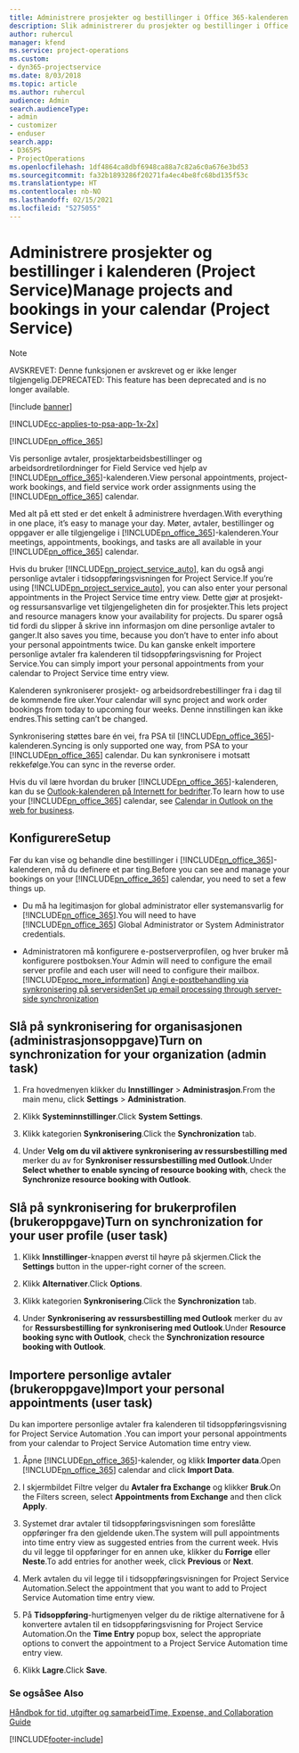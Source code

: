 ```yaml
---
title: Administrere prosjekter og bestillinger i Office 365-kalenderen
description: Slik administrerer du prosjekter og bestillinger i Office 365-kalenderen
author: ruhercul
manager: kfend
ms.service: project-operations
ms.custom:
- dyn365-projectservice
ms.date: 8/03/2018
ms.topic: article
ms.author: ruhercul
audience: Admin
search.audienceType:
- admin
- customizer
- enduser
search.app:
- D365PS
- ProjectOperations
ms.openlocfilehash: 1df4864ca8dbf6948ca88a7c82a6c0a676e3bd53
ms.sourcegitcommit: fa32b1893286f20271fa4ec4be8fc68bd135f53c
ms.translationtype: HT
ms.contentlocale: nb-NO
ms.lasthandoff: 02/15/2021
ms.locfileid: "5275055"
---
```

# <a name="manage-projects-and-bookings-in-your-calendar-project-service"></a><span data-ttu-id="f53d9-103">Administrere prosjekter og bestillinger i kalenderen (Project Service)</span><span class="sxs-lookup"><span data-stu-id="f53d9-103">Manage projects and bookings in your calendar (Project Service)</span></span>

> [!Note]
> <span data-ttu-id="f53d9-104">AVSKREVET: Denne funksjonen er avskrevet og er ikke lenger tilgjengelig.</span><span class="sxs-lookup"><span data-stu-id="f53d9-104">DEPRECATED: This feature has been deprecated and is no longer available.</span></span>

[!include [banner](../includes/psa-now-project-operations.md)]

[!INCLUDE[cc-applies-to-psa-app-1x-2x](../includes/cc-applies-to-psa-app-1x-2x.md)]

[!INCLUDE[pn_office_365](../includes/pn-office-365.md)] 

<span data-ttu-id="f53d9-105">Vis personlige avtaler, prosjektarbeidsbestillinger og arbeidsordretilordninger for Field Service ved hjelp av [!INCLUDE[pn_office_365](../includes/pn-office-365.md)]-kalenderen.</span><span class="sxs-lookup"><span data-stu-id="f53d9-105">View personal appointments, project-work bookings, and field service work order assignments using the [!INCLUDE[pn_office_365](../includes/pn-office-365.md)] calendar.</span></span>  
  
 <span data-ttu-id="f53d9-106">Med alt på ett sted er det enkelt å administrere hverdagen.</span><span class="sxs-lookup"><span data-stu-id="f53d9-106">With everything in one place, it’s easy to manage your day.</span></span> <span data-ttu-id="f53d9-107">Møter, avtaler, bestillinger og oppgaver er alle tilgjengelige i [!INCLUDE[pn_office_365](../includes/pn-office-365.md)]-kalenderen.</span><span class="sxs-lookup"><span data-stu-id="f53d9-107">Your meetings, appointments, bookings, and tasks are all available in your [!INCLUDE[pn_office_365](../includes/pn-office-365.md)] calendar.</span></span>  
  
 <span data-ttu-id="f53d9-108">Hvis du bruker [!INCLUDE[pn_project_service_auto](../includes/pn-project-service-auto.md)], kan du også angi personlige avtaler i tidsoppføringsvisningen for Project Service.</span><span class="sxs-lookup"><span data-stu-id="f53d9-108">If you’re using [!INCLUDE[pn_project_service_auto](../includes/pn-project-service-auto.md)], you can also enter your personal appointments in the Project Service time entry view.</span></span> <span data-ttu-id="f53d9-109">Dette gjør at prosjekt- og ressursansvarlige vet tilgjengeligheten din for prosjekter.</span><span class="sxs-lookup"><span data-stu-id="f53d9-109">This lets project and resource managers know your availability for projects.</span></span> <span data-ttu-id="f53d9-110">Du sparer også tid fordi du slipper å skrive inn informasjon om dine personlige avtaler to ganger.</span><span class="sxs-lookup"><span data-stu-id="f53d9-110">It also saves you time, because you don’t have to enter info about your personal appointments twice.</span></span> <span data-ttu-id="f53d9-111">Du kan ganske enkelt importere personlige avtaler fra kalenderen til tidsoppføringsvisning for Project Service.</span><span class="sxs-lookup"><span data-stu-id="f53d9-111">You can simply import your personal appointments from your calendar to Project Service time entry view.</span></span>  
  
 <span data-ttu-id="f53d9-112">Kalenderen synkroniserer prosjekt- og arbeidsordrebestillinger fra i dag til de kommende fire uker.</span><span class="sxs-lookup"><span data-stu-id="f53d9-112">Your calendar will sync project and work order bookings from today to upcoming four weeks.</span></span> <span data-ttu-id="f53d9-113">Denne innstillingen kan ikke endres.</span><span class="sxs-lookup"><span data-stu-id="f53d9-113">This setting can’t be changed.</span></span>  
  
 <span data-ttu-id="f53d9-114">Synkronisering støttes bare én vei, fra PSA til [!INCLUDE[pn_office_365](../includes/pn-office-365.md)]-kalenderen.</span><span class="sxs-lookup"><span data-stu-id="f53d9-114">Syncing is only supported one way, from PSA to your [!INCLUDE[pn_office_365](../includes/pn-office-365.md)] calendar.</span></span> <span data-ttu-id="f53d9-115">Du kan synkronisere i motsatt rekkefølge.</span><span class="sxs-lookup"><span data-stu-id="f53d9-115">You can sync in the reverse order.</span></span> 
  
 <span data-ttu-id="f53d9-116">Hvis du vil lære hvordan du bruker [!INCLUDE[pn_office_365](../includes/pn-office-365.md)]-kalenderen, kan du se [Outlook-kalenderen på Internett for bedrifter](https://support.office.com/article/Calendar-in-Outlook-on-the-web-for-business-5219c457-d1fe-4c2f-9032-1a816b88e936).</span><span class="sxs-lookup"><span data-stu-id="f53d9-116">To learn how to use your [!INCLUDE[pn_office_365](../includes/pn-office-365.md)] calendar, see [Calendar in Outlook on the web for business](https://support.office.com/article/Calendar-in-Outlook-on-the-web-for-business-5219c457-d1fe-4c2f-9032-1a816b88e936).</span></span>  
  
## <a name="setup"></a><span data-ttu-id="f53d9-117">Konfigurere</span><span class="sxs-lookup"><span data-stu-id="f53d9-117">Setup</span></span>  
 <span data-ttu-id="f53d9-118">Før du kan vise og behandle dine bestillinger i [!INCLUDE[pn_office_365](../includes/pn-office-365.md)]-kalenderen, må du definere et par ting.</span><span class="sxs-lookup"><span data-stu-id="f53d9-118">Before you can see and manage your bookings on your [!INCLUDE[pn_office_365](../includes/pn-office-365.md)] calendar, you need to set a few things up.</span></span>  
  
- <span data-ttu-id="f53d9-119">Du må ha legitimasjon for global administrator eller systemansvarlig for [!INCLUDE[pn_office_365](../includes/pn-office-365.md)].</span><span class="sxs-lookup"><span data-stu-id="f53d9-119">You will need to have [!INCLUDE[pn_office_365](../includes/pn-office-365.md)] Global Administrator or System Administrator credentials.</span></span>  
  
- <span data-ttu-id="f53d9-120">Administratoren må konfigurere e-postserverprofilen, og hver bruker må konfigurere postboksen.</span><span class="sxs-lookup"><span data-stu-id="f53d9-120">Your Admin will need to configure the email server profile and each user will need to configure their mailbox.</span></span> [!INCLUDE[proc_more_information](../includes/proc-more-information.md)] <span data-ttu-id="f53d9-121">[Angi e-postbehandling via synkronisering på serversiden](https://docs.microsoft.com/dynamics365/customerengagement/on-premises/admin/set-up-server-side-synchronization-of-email-appointments-contacts-and-tasks)</span><span class="sxs-lookup"><span data-stu-id="f53d9-121">[Set up email processing through server-side synchronization](https://docs.microsoft.com/dynamics365/customerengagement/on-premises/admin/set-up-server-side-synchronization-of-email-appointments-contacts-and-tasks)</span></span>  
  
## <a name="turn-on-synchronization-for-your-organization-admin-task"></a><span data-ttu-id="f53d9-122">Slå på synkronisering for organisasjonen (administrasjonsoppgave)</span><span class="sxs-lookup"><span data-stu-id="f53d9-122">Turn on synchronization for your organization (admin task)</span></span>  
  
1.  <span data-ttu-id="f53d9-123">Fra hovedmenyen klikker du **Innstillinger** > **Administrasjon**.</span><span class="sxs-lookup"><span data-stu-id="f53d9-123">From the main menu, click **Settings** > **Administration**.</span></span>  
  
2.  <span data-ttu-id="f53d9-124">Klikk **Systeminnstillinger**.</span><span class="sxs-lookup"><span data-stu-id="f53d9-124">Click **System Settings**.</span></span>  
  
3.  <span data-ttu-id="f53d9-125">Klikk kategorien **Synkronisering**.</span><span class="sxs-lookup"><span data-stu-id="f53d9-125">Click the **Synchronization** tab.</span></span>  
  
4.  <span data-ttu-id="f53d9-126">Under **Velg om du vil aktivere synkronisering av ressursbestilling med** merker du av for **Synkroniser ressursbestilling med Outlook**.</span><span class="sxs-lookup"><span data-stu-id="f53d9-126">Under **Select whether to enable syncing of resource booking with**, check the **Synchronize resource booking with Outlook**.</span></span>  
  
## <a name="turn-on-synchronization-for-your-user-profile-user-task"></a><span data-ttu-id="f53d9-127">Slå på synkronisering for brukerprofilen (brukeroppgave)</span><span class="sxs-lookup"><span data-stu-id="f53d9-127">Turn on synchronization for your user profile (user task)</span></span>  
  
1.  <span data-ttu-id="f53d9-128">Klikk **Innstillinger**-knappen øverst til høyre på skjermen.</span><span class="sxs-lookup"><span data-stu-id="f53d9-128">Click the **Settings** button in the upper-right corner of the screen.</span></span>  
  
2.  <span data-ttu-id="f53d9-129">Klikk **Alternativer**.</span><span class="sxs-lookup"><span data-stu-id="f53d9-129">Click **Options**.</span></span>  
  
3.  <span data-ttu-id="f53d9-130">Klikk kategorien **Synkronisering**.</span><span class="sxs-lookup"><span data-stu-id="f53d9-130">Click the **Synchronization** tab.</span></span>  
  
4.  <span data-ttu-id="f53d9-131">Under **Synkronisering av ressursbestilling med Outlook** merker du av for **Ressursbestilling for synkronisering med Outlook**.</span><span class="sxs-lookup"><span data-stu-id="f53d9-131">Under **Resource booking sync with Outlook**, check the **Synchronization resource booking with Outlook**.</span></span>  
  
## <a name="import-your-personal-appointments-user-task"></a><span data-ttu-id="f53d9-132">Importere personlige avtaler (brukeroppgave)</span><span class="sxs-lookup"><span data-stu-id="f53d9-132">Import your personal appointments (user task)</span></span>  
 <span data-ttu-id="f53d9-133">Du kan importere personlige avtaler fra kalenderen til tidsoppføringsvisning for Project Service Automation .</span><span class="sxs-lookup"><span data-stu-id="f53d9-133">You can import your personal appointments from your calendar to Project Service Automation time entry view.</span></span>  
  
1. <span data-ttu-id="f53d9-134">Åpne [!INCLUDE[pn_office_365](../includes/pn-office-365.md)]-kalender, og klikk **Importer data**.</span><span class="sxs-lookup"><span data-stu-id="f53d9-134">Open [!INCLUDE[pn_office_365](../includes/pn-office-365.md)] calendar and click **Import Data**.</span></span>  
  
2. <span data-ttu-id="f53d9-135">I skjermbildet Filtre velger du **Avtaler fra Exchange** og klikker **Bruk**.</span><span class="sxs-lookup"><span data-stu-id="f53d9-135">On the Filters screen, select **Appointments from Exchange** and then click **Apply**.</span></span>  
  
3. <span data-ttu-id="f53d9-136">Systemet drar avtaler til tidsoppføringsvisningen som foreslåtte oppføringer fra den gjeldende uken.</span><span class="sxs-lookup"><span data-stu-id="f53d9-136">The system will pull appointments into time entry view as suggested entries from the current week.</span></span> <span data-ttu-id="f53d9-137">Hvis du vil legge til oppføringer for en annen uke, klikker du **Forrige** eller **Neste**.</span><span class="sxs-lookup"><span data-stu-id="f53d9-137">To add entries for another week, click **Previous** or **Next**.</span></span>  
  
4. <span data-ttu-id="f53d9-138">Merk avtalen du vil legge til i tidsoppføringsvisningen for Project Service Automation.</span><span class="sxs-lookup"><span data-stu-id="f53d9-138">Select the appointment that you want to add to Project Service Automation time entry view.</span></span>  
  
5. <span data-ttu-id="f53d9-139">På **Tidsoppføring**-hurtigmenyen velger du de riktige alternativene for å konvertere avtalen til en tidsoppføringsvisning for Project Service Automation.</span><span class="sxs-lookup"><span data-stu-id="f53d9-139">On the **Time Entry** popup box, select the appropriate options to convert the appointment to a Project Service Automation time entry view.</span></span>  
  
6. <span data-ttu-id="f53d9-140">Klikk **Lagre**.</span><span class="sxs-lookup"><span data-stu-id="f53d9-140">Click **Save**.</span></span>  
  
### <a name="see-also"></a><span data-ttu-id="f53d9-141">Se også</span><span class="sxs-lookup"><span data-stu-id="f53d9-141">See Also</span></span>  
 [<span data-ttu-id="f53d9-142">Håndbok for tid, utgifter og samarbeid</span><span class="sxs-lookup"><span data-stu-id="f53d9-142">Time, Expense, and Collaboration Guide</span></span>](../psa/time-expense-collaboration-guide.md)


[!INCLUDE[footer-include](../includes/footer-banner.md)]